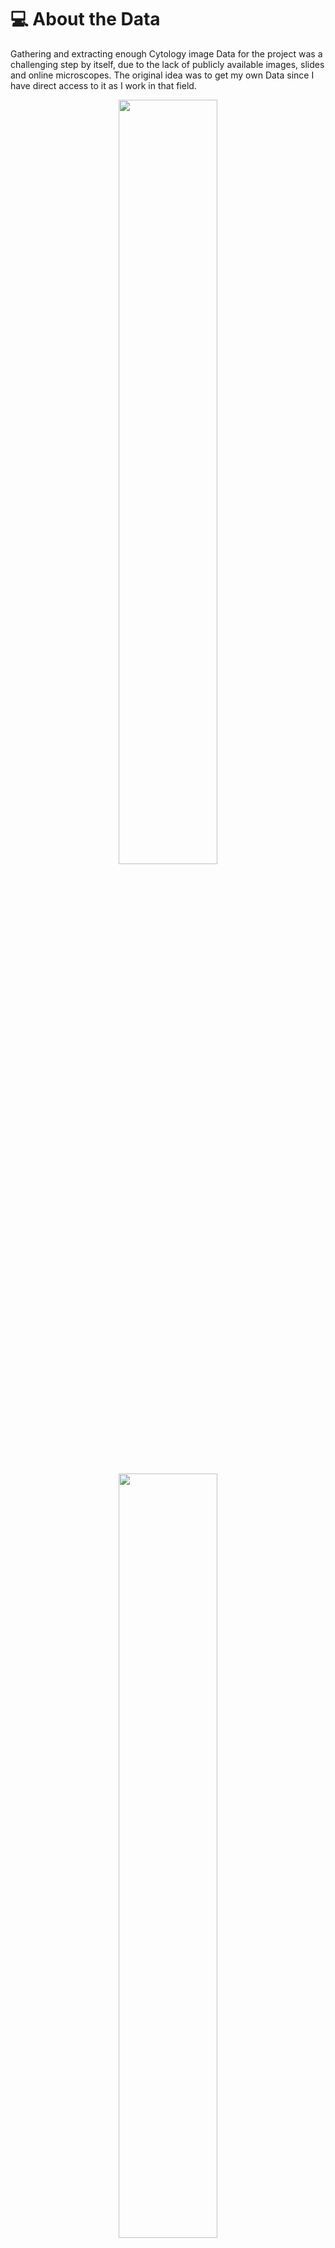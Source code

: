 # 💻 About the Data

Gathering and extracting enough Cytology image Data for the project was a challenging step by itself, due to the lack of publicly available images, slides and online microscopes. The original idea was to get my own Data since I have direct access to it as I work in that field.

<p align="center">
  <img src="https://imgtr.ee/images/2023/07/15/bb05317d3b2f007d0496feed3f64e146.jpeg" width="56%">

<p align="center">
  <img src="https://imgtr.ee/images/2023/07/15/e82550559368b91212a36d4fbe613b79.jpeg" width="56%">

  <p align="center">
  <img src="https://imgtr.ee/images/2023/07/15/27944d522ee57766cab7f761b43445ec.jpeg" width="56%">

  <p align="center">
  <img src="https://imgtr.ee/images/2023/07/15/b200531defee67bbcc01c3e6f99448a5.png" width="56%">
    
  <img src="https://imgtr.ee/images/2023/07/15/27944d522ee57766cab7f761b43445ec.jpeg" alt="27944d522ee57766cab7f761b43445ec.jpeg" border="0">

  <img src="https://imgtr.ee/images/2023/07/15/e82550559368b91212a36d4fbe613b79.jpeg" alt="e82550559368b91212a36d4fbe613b79.jpeg" border="0">
  
  <img src="https://imgtr.ee/images/2023/07/15/b200531defee67bbcc01c3e6f99448a5.png" alt="b200531defee67bbcc01c3e6f99448a5.png" border="0">
Obtaining a suitable dataset for my GitHub project posed a significant challenge due to the scarcity of publicly available cytology images and the lack of online microscopes with slide data. While I had direct access to cytology data through my work in the field, manually capturing images using my own microscope and an archive of samples would have been a time-consuming process requiring extensive preprocessing.

Another option I considered was using images from book atlases and other resources accumulated over my years of practice. Although these images provided a potential solution, the limited variety and quantity posed limitations for training a robust model.

Ultimately, a breakthrough came through my friends and colleagues. One of them, who is also a professor, granted me access to an online microscope that housed a diverse range of scan slides featuring different organs with various diagnoses. Conducting thorough research, I identified areas where I could gather more data—slides with plentiful samples and a wide array of diagnoses to choose from.

The initial focus of my data collection efforts centered around salivary gland images, given the repository's richness in slides and diagnostic diversity. Within this domain, I manually selected fields of interest, employing the criteria used in Cytopathology to diagnose conditions. For instance, in the case of Warthin tumor cytology, identifying features such as a "dirty background" with lymphocytes and oncocytic cells was crucial. Hence, I captured images specifically highlighting these distinctive characteristics, among others, to ensure a comprehensive and informative dataset.

Even with these efforts, the available data was still limited. To address this challenge, I employed data augmentation techniques in Python to generate synthetic images, augmenting the dataset's size and diversity.

It's important to note that, due to privacy concerns, I refrained from uploading the image folders to GitHub. While the ethical guidelines within medical and academic cytology societies permit the use of patient data for research purposes, strict protocols are followed to ensure the confidentiality and anonymity of individuals involved. Respecting these principles, I ensured that the uploaded dataset remained dissociated from any identifiable information.

By creatively navigating these obstacles and employing a combination of manual selection, data augmentation, and access to an online microscope, I was able to curate a comprehensive dataset suitable for training my model.
